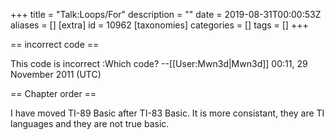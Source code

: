 +++
title = "Talk:Loops/For"
description = ""
date = 2019-08-31T00:00:53Z
aliases = []
[extra]
id = 10962
[taxonomies]
categories = []
tags = []
+++

== incorrect code ==

This code is incorrect
:Which code? --[[User:Mwn3d|Mwn3d]] 00:11, 29 November 2011 (UTC)

== Chapter order ==

I have moved TI-89 Basic after TI-83 Basic. It is more consistant, they are TI languages and they are not true basic.
